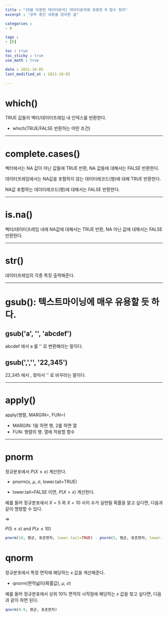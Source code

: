```yaml
---
title : "[R을 이용한 데이터분석] 데이터분석에 유용한 R 함수 정리"
excerpt : "공부 중인 내용을 정리한 글"

categories : 
- R

tags : 
- [R]

toc : true 
toc_sticky : true 
use_math : true

date : 2021-10-05
last_modified_at : 2021-10-05

---
```


# which()

TRUE 값들의 벡터/데이터프레임 내 인덱스를 반환한다. 

- which(TRUE/FALSE 반환하는 어떤 조건)

---

# complete.cases()

벡터에서는 NA 값이 아닌 값들에 TRUE 반환, NA 값들에 대해서는 FALSE 반환한다. 

데이터프레임에서는 NA값을 포함하지 않는 데이터레코드(행)에 대해 TRUE 반환한다. 

NA값 포함하는 데이터레코드(행)에 대해서는 FALSE 반환한다. 

---

# is.na()

벡터/데이터프레임 내에 NA값에 대해서는 TRUE 반환, NA 아닌 값에 대해서는 FALSE 반환한다. 

---

# str()

데이터프레임의 각종 특징 출력해준다.

---

# gsub(): 텍스트마이닝에 매우 유용할 듯 하다.

## gsub('a', '', 'abcdef') 

abcdef 에서 a 를 '' 로 변환해라는 말이다. 

## gsub(',','', '22,345') 

22,345 에서 , 찾아서 '' 로 바꾸라는 말이다.

---

# apply()

apply(행렬, MARGIN=, FUN=)
- MARGIN: 1을 하면 행, 2를 하면 열
- FUN: 행렬의 행. 열에 적용할 함수

---

# pnorm

정규분포에서 $P(X \leq x)$ 계산한다. 

- pnorm(x, $\mu$, $\sigma$, lower.tail=TRUE)

- lower.tail=FALSE 이면, $P(X > x)$ 계산한다. 

예를 들어 정규분포에서 $X=5$ 와 $X=10$ 사이 수가 실현될 확률을 알고 싶다면, 다음과 같이 명령할 수 있다. 

$\Rightarrow$

$P(5 \leq x)$ and $P(x \leq 10)$

```R
pnorm(10, 평균, 표준편차, lower.tail=TRUE) - pnorm(5, 평균, 표준편차, lower.tail=TRUE)
```

 
# qnorm

정규분포에서 특정 면적에 해당하는 $x$ 값을 계산해준다. 

- qnorm(면적넓이(확률값), $\mu$, $\sigma$)

예를 들어 정규분포에서 상위 10% 면적의 시작점에 해당하는 $x$ 값을 찾고 싶다면, 다음과 같이 하면 된다. 

```R
qnorm(0.9, 평균, 표준편차)
```



